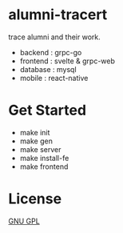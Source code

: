 # alumni-tracert
trace alumni and their work. 
- backend  : grpc-go 
- frontend : svelte & grpc-web
- database : mysql
- mobile   : react-native

# Get Started
- make init
- make gen
- make server
- make install-fe
- make frontend

# License 
[GNU GPL](LICENSE)

